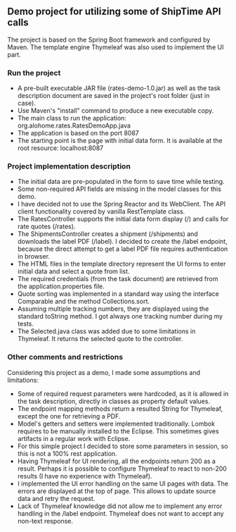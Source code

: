## Demo project for utilizing some of ShipTime API calls

The project is based on the Spring Boot framework and configured by Maven.
The template engine Thymeleaf was also used to implement the UI part.

### Run the project

* A pre-built executable JAR file (rates-demo-1.0.jar) as well as the task description document are saved in the project's root folder (just in case).
* Use Maven's "install" command to produce a new executable copy.
* The main class to run the application: org.alohome.rates.RatesDemoApp.java
* The application is based on the port 8087
* The starting point is the page with initial data form. It is available at the root resource: localhost:8087

### Project implementation description

* The initial data are pre-populated in the form to save time while testing.
* Some non-required API fields are missing in the model classes for this demo.
* I have decided not to use the Spring Reactor and its WebClient. The API client functionality covered by vanilla RestTemplate class.
* The RatesController supports the initial data form display (/) and calls for rate quotes (/rates).
* The ShipmentsController creates a shipment (/shipments) and downloads the label PDF (/label). I decided to create the /label endpoint,
because the direct attempt to get a label PDF file requires authentication in browser.
* The HTML files in the template directory represent the UI forms to enter initial data and select a quote from list.
* The required credentials (from the task document) are retrieved from the application.properties file.
* Quote sorting was implemented in a standard way using the interface Comparable and the method Collections.sort.
* Assuming multiple tracking numbers, they are displayed using the standard toString method. I got always one tracking number during my tests.
* The Selected.java class was added due to some limitations in Thymeleaf. It returns the selected quote to the controller.

### Other comments and restrictions

Considering this project as a demo, I made some assumptions and limitations:
* Some of required request parameters were hardcoded, as it is allowed in the task description, directly in classes as property default values.
* The endpoint mapping methods return a resulted String for Thymeleaf, except the one for retrieving a PDF.
* Model's getters and setters were implemented traditionally. Lombok requires to be manually installed to the Eclipse.
This sometimes gives artifacts in a regular work with Eclipse.
* For this simple project I decided to store some parameters in session, so this is not a 100% rest application.  
* Having Thymeleaf for UI rendering, all the endpoints return 200 as a result. Perhaps it is possible to configure Thymeleaf to react to non-200 results (I have no experience with Thymeleaf).
* I implemented the UI error handling on the same UI pages with data. The errors are displayed at the top of page. This allows to update source data and retry the request.
* Lack of Thymeleaf knowledge did not allow me to implement any error handling in the /label endpoint. Thymeleaf does not want to accept any non-text response.